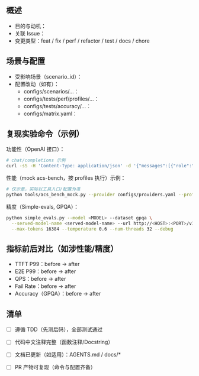 ## 概述
- 目的与动机：
- 关联 Issue：
- 变更类型：feat / fix / perf / refactor / test / docs / chore

## 场景与配置
- 受影响场景（scenario_id）：
- 配置改动（如有）：
  - configs/scenarios/…：
  - configs/tests/perf/profiles/…：
  - configs/tests/accuracy/…：
  - configs/matrix.yaml：

## 复现实验命令（示例）
功能性（OpenAI 接口）：
```bash
# chat/completions 示例
curl -sS -H 'Content-Type: application/json' -d '{"messages":[{"role":"user","content":"hello"}],"model":"<served-model-name>","temperature":0.6,"max_tokens":256}' http://<HOST>:<PORT>/v1/chat/completions | jq .
```

性能（mock acs-bench，按 profiles 执行）示例：
```bash
# 仅示意，实际以工具入口/配置为准
python tools/acs_bench_mock.py --provider configs/providers.yaml --profile configs/tests/perf/profiles/pr.yaml --scenario <scenario_id>
```

精度（Simple-evals, GPQA）：
```bash
python simple_evals.py --model <MODEL> --dataset gpqa \
  --served-model-name <served-model-name> --url http://<HOST>:<PORT>/v1 \
  --max-tokens 16384 --temperature 0.6 --num-threads 32 --debug
```

## 指标前后对比（如涉性能/精度）
- TTFT P99：before → after
- E2E P99：before → after
- QPS：before → after
- Fail Rate：before → after
- Accuracy（GPQA）：before → after

## 清单
- [ ] 遵循 TDD（先测后码），全部测试通过
- [ ] 代码中文注释完整（函数注释/Docstring）
- [ ] 文档已更新（如适用）：AGENTS.md / docs/*
- [ ] PR 产物可复现（命令与配置齐备）

